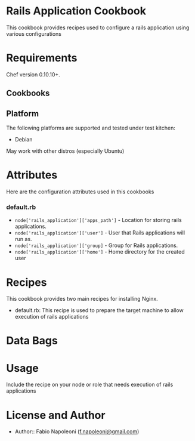 Rails Application Cookbook
==========================

This cookbook provides recipes used to configure a rails application
using various configurations

Requirements
============

Chef version 0.10.10+.

Cookbooks
---------

Platform
--------

The following platforms are supported and tested under test kitchen:

* Debian

May work with other distros (especially Ubuntu)

Attributes
==========

Here are the configuration attributes used in this cookbooks

### default.rb

* `node['rails_application']['apps_path']` - Location for storing rails applications.
* `node['rails_application']['user']` - User that Rails applications will run as.
* `node['rails_application']['group]` - Group for Rails applications.
* `node['rails_application']['home']` - Home directory for the created user

Recipes
=======

This cookbook provides two main recipes for installing Nginx.

* default.rb: This recipe is used to prepare the target machine to allow
 execution of rails applications

Data Bags
=========

Usage
=====

Include the recipe on your node or role that needs execution of rails applications

License and Author
==================

- Author:: Fabio Napoleoni (<f.napoleoni@gmail.com>)
